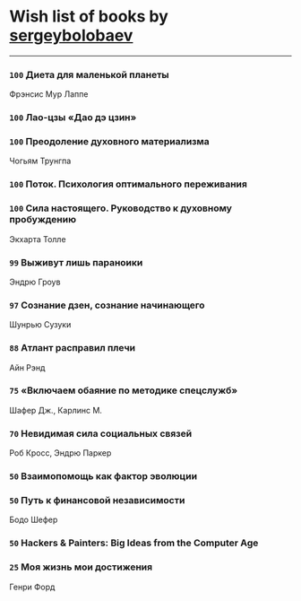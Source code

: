 # Wish list of books by [sergeybolobaev](http://vk.com/id37918255)
---

### `100` Диета для маленькой планеты
Фрэнсис Мур Лаппе

### `100` Лао-цзы «Дао дэ цзин»

### `100` Преодоление духовного материализма
Чогьям Трунгпа

### `100` Поток. Психология оптимального переживания

### `100` Сила настоящего. Руководство к духовному пробуждению
Экхарта Толле

### `99` Выживут лишь параноики
Эндрю Гроув

### `97` Сознание дзен, сознание начинающего
Шунрью Сузуки

### `88` Атлант расправил плечи
Айн Рэнд

### `75` «Включаем обаяние по методике спецслужб»
Шафер Дж., Карлинс М.

### `70` Невидимая сила социальных связей
Роб Кросс, Эндрю Паркер

### `50` Взаимопомощь как фактор эволюции

### `50` Путь к финансовой независимости
Бодо Шефер

### `50` Hackers & Painters: Big Ideas from the Computer Age

### `25` Моя жизнь мои достижения
Генри Форд

